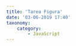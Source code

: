 ```yaml
---
title: 'Tarea Figura'
date: '03-06-2019 17:40'
taxonomy:
    category:
        - JavaScript
---
```


